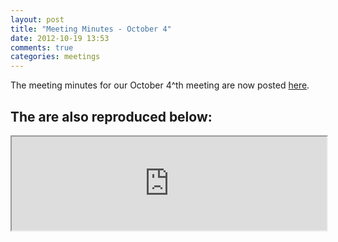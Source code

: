 ```yaml
---
layout: post
title: "Meeting Minutes - October 4"
date: 2012-10-19 13:53
comments: true
categories: meetings
---
```

The meeting minutes for our October 4^th meeting are now posted [here](/meeting-minutes).

The are also reproduced below:
---
<iframe style="width:100%;" src="https://docs.google.com/document/pub?id=1D14SO21D__9x6PN6FYpckH4qwsow25qcu7FwXPfSpoY&amp;embedded=true"></iframe>
